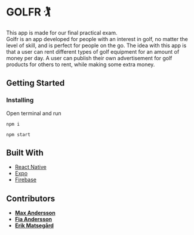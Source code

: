 # GOLFR 🏌️

This app is made for our final practical exam.  
Golfr is an app developed for people with an interest in golf, no matter the level of skill, and is perfect for people on the go. The idea with this app is that a user can rent different types of golf equipment for an amount of money per day. A user can publish their own advertisement for golf products for others to rent, while making some extra money. 

## Getting Started

### Installing

Open terminal and run

```
npm i
```

```
npm start
```
## Built With

- [React Native](https://reactnative.dev/)
- [Expo](https://expo.dev/)
- [Firebase](https://firebase.google.com/)

## Contributors

- **[Max Andersson](https://github.com/frontMAX)**
- **[Fia Andersson](https://github.com/fiababiakandersson)**
- **[Erik Matsegård](https://github.com/matsegard)**

